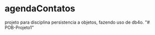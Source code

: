 # agendaContatos
projeto para disciplina persistencia a objetos, fazendo uso de db4o. 
"# POB-Projeto1" 
